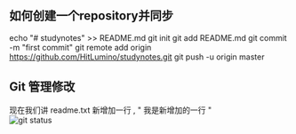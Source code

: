 ## 如何创建一个repository并同步
echo "# studynotes" >> README.md
git init
git add README.md
git commit -m "first commit"
git remote add origin https://github.com/HitLumino/studynotes.git
git push -u origin master 

## Git 管理修改
现在我们讲 readme.txt 新增加一行 ,  " 我是新增加的一行  "   
![git status]("github_study/picture_source/github1.png")
